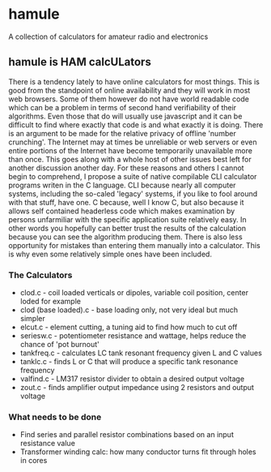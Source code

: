 # hamule
A collection of calculators for amateur radio and electronics
## hamule is HAM calcULators
There is a tendency lately to have online calculators for most things. This is good from the standpoint of online availability and they will work in most web browsers. Some of them however do not have world readable code which can be a problem in terms of second hand verifiability of their algorithms. Even those that do will usually use javascript and it can be difficult to find where exactly that code is and what exactly it is doing. There is an argument to be made for the relative privacy of offline 'number crunching'. The Internet may at times be unreliable or web servers or even entire portions of the Internet have become temporarily unavailable more than once. This goes along with a whole host of other issues best left for another discussion another day. For these reasons and others I cannot begin to comprehend, I propose a suite of native compilable CLI calculator programs writen in the C language. CLI because nearly all computer systems, including the so-caled 'legacy' systems, if you like to fool around with that stuff, have one. C because, well I know C, but also because it allows self contained headerless code which makes examination by persons unfarmiliar with the specific application suite relatively easy. In other words you hopefully can better trust the results of the calculation because you can see the algorithm producing them. There is also less opportunity for mistakes than entering them manually into a calculator. This is why even some relatively simple ones have been included.
### The Calculators
* clod.c     - coil loaded verticals or dipoles, variable coil position, center loded for example
* clod (base loaded).c - base loading only, not very ideal but much simpler
* elcut.c    - element cutting, a tuning aid to find how much to cut off
* seriesw.c  - potentiometer resistance and wattage, helps reduce the chance of 'pot burnout'
* tankfreq.c - calculates LC tank resonant frequency given L and C values
* tanklc.c   - finds L or C that will produce a specific tank resonance frequency
* valfind.c  - LM317 resistor divider to obtain a desired output voltage
* zout.c     - finds amplifier output impedance using 2 resistors and output voltage
### What needs to be done
* Find series and parallel resistor combinations based on an input resistance value
* Transformer winding calc: how many conductor turns fit through holes in cores
